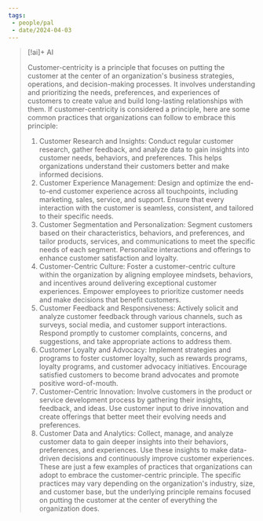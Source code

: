 ```yaml
---
tags:
 - people/pal
 - date/2024-04-03
---
```




> [!ai]+ AI
>
> Customer-centricity is a principle that focuses on putting the customer at the center of an organization's business strategies, operations, and decision-making processes. It involves understanding and prioritizing the needs, preferences, and experiences of customers to create value and build long-lasting relationships with them.
> If customer-centricity is considered a principle, here are some common practices that organizations can follow to embrace this principle:
> 1. Customer Research and Insights: Conduct regular customer research, gather feedback, and analyze data to gain insights into customer needs, behaviors, and preferences. This helps organizations understand their customers better and make informed decisions.
> 2. Customer Experience Management: Design and optimize the end-to-end customer experience across all touchpoints, including marketing, sales, service, and support. Ensure that every interaction with the customer is seamless, consistent, and tailored to their specific needs.
> 3. Customer Segmentation and Personalization: Segment customers based on their characteristics, behaviors, and preferences, and tailor products, services, and communications to meet the specific needs of each segment. Personalize interactions and offerings to enhance customer satisfaction and loyalty.
> 4. Customer-Centric Culture: Foster a customer-centric culture within the organization by aligning employee mindsets, behaviors, and incentives around delivering exceptional customer experiences. Empower employees to prioritize customer needs and make decisions that benefit customers.
> 5. Customer Feedback and Responsiveness: Actively solicit and analyze customer feedback through various channels, such as surveys, social media, and customer support interactions. Respond promptly to customer complaints, concerns, and suggestions, and take appropriate actions to address them.
> 6. Customer Loyalty and Advocacy: Implement strategies and programs to foster customer loyalty, such as rewards programs, loyalty programs, and customer advocacy initiatives. Encourage satisfied customers to become brand advocates and promote positive word-of-mouth.
> 7. Customer-Centric Innovation: Involve customers in the product or service development process by gathering their insights, feedback, and ideas. Use customer input to drive innovation and create offerings that better meet their evolving needs and preferences.
> 8. Customer Data and Analytics: Collect, manage, and analyze customer data to gain deeper insights into their behaviors, preferences, and experiences. Use these insights to make data-driven decisions and continuously improve customer experiences.
> These are just a few examples of practices that organizations can adopt to embrace the customer-centric principle. The specific practices may vary depending on the organization's industry, size, and customer base, but the underlying principle remains focused on putting the customer at the center of everything the organization does.

